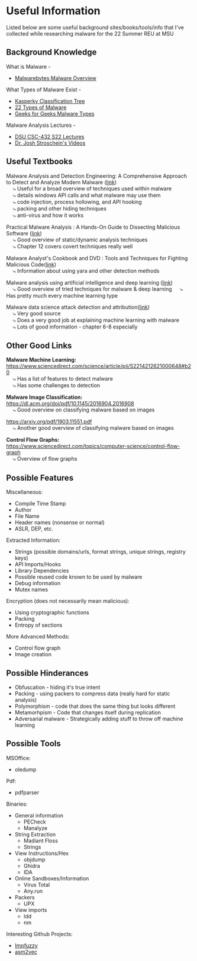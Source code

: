 # Useful Information

Listed below are some useful background sites/books/tools/info that I've collected while researching malware for the 22 Summer REU at MSU

## Background Knowledge
What is Malware - 
* [Malwarebytes Malware Overview](https://www.malwarebytes.com/malware)

What Types of Malware Exist - 
* [Kasperky Classification Tree](https://www.kaspersky.com/resource-center/threats/malware-classifications)
* [22 Types of Malware](https://www.upguard.com/blog/types-of-malware)
* [Geeks for Geeks Malware Types](https://www.geeksforgeeks.org/malware-and-its-types/)

Malware Analysis Lectures - 
* [DSU CSC-432 S22 Lectures](https://www.youtube.com/watch?v=9OO_SD3Oaa0&list=PLynyJsHgQaJ1XeNjEQ0F2fEGkzaNIcVxT&index=1)
* [Dr. Josh Stroschein's Videos](https://www.youtube.com/c/DrJoshStroschein)

## Useful Textbooks
Malware Analysis and Detection Engineering: A Comprehensive Approach to Detect and Analyze Modern Malware ([link](https://msu-primo.hosted.exlibrisgroup.com/permalink/f/1a5h0rp/01TRAILS_ALMA51280617800003366))  
&emsp; ⤷ Useful for a broad overview of techniques used within malware  
&emsp; ⤷ details windows API calls and what malware may use them  
&emsp; ⤷ code injection, process hollowing, and API hooking  
&emsp; ⤷ packing and other hiding techniques  
&emsp; ⤷ anti-virus and how it works  

Practical Malware Analysis : A Hands-On Guide to Dissecting Malicious Software ([link](https://msu-primo.hosted.exlibrisgroup.com/permalink/f/1a5h0rp/01TRAILS_ALMA51286893260003366))  
&emsp; ⤷ Good overview of static/dynamic analysis techniques  
&emsp; ⤷ Chapter 12 covers covert techniques really well  

Malware Analyst's Cookbook and DVD : Tools and Techniques for Fighting Malicious Code([link](https://msu-primo.hosted.exlibrisgroup.com/permalink/f/1a5h0rp/01TRAILS_ALMA51286329370003366))  
&emsp; ⤷ Information about using yara and other detection methods  

Malware analysis using artificial intelligence and deep learning ([link](https://msu-primo.hosted.exlibrisgroup.com/permalink/f/1a5h0rp/01TRAILS_ALMA71283868340003366))  
&emsp; ⤷ Good overview of tried techniques for malware & deep learning
&emsp; ⤷ Has pretty much every machine learning type

Malware data science attack detection and attribution([link](https://msu-primo.hosted.exlibrisgroup.com/permalink/f/1a5h0rp/01TRAILS_ALMA51278476250003366))  
&emsp; ⤷ Very good source  
&emsp; ⤷ Does a very good job at explaining machine learning with malware  
&emsp; ⤷ Lots of good information - chapter 6-8 especially  

## Other Good Links
**Malware Machine Learning:**  
https://www.sciencedirect.com/science/article/pii/S2214212621000648#b20  
&emsp; ⤷ Has a list of features to detect malware  
&emsp; ⤷ Has some challenges to detection  

**Malware Image Classification:**  
https://dl.acm.org/doi/pdf/10.1145/2016904.2016908  
&emsp; ⤷ Good overview on classifying malware based on images  

https://arxiv.org/pdf/1903.11551.pdf  
&emsp; ⤷ Another good overview of classifying malware based on images  

**Control Flow Graphs:**  
https://www.sciencedirect.com/topics/computer-science/control-flow-graph  
&emsp; ⤷ Overview of flow graphs  

## Possible Features
Miscellaneous:
* Compile Time Stamp
* Author
* File Name
* Header names (nonsense or normal)
* ASLR, DEP, etc.

Extracted Information:
* Strings (possible domains/urls, format strings, unique strings, registry keys)
* API Imports/Hooks
* Library Dependencies
* Possible reused code known to be used by malware
* Debug information
* Mutex names

Encryption (does not necessarily mean malicious):
* Using cryptographic functions
* Packing 
* Entropy of sections

More Advanced Methods:
* Control flow graph
* Image creation

## Possible Hinderances
* Obfuscation - hiding it's true intent
* Packing - using packers to compress data (really hard for static analysis)
* Polymorphism - code that does the same thing but looks different
* Metamorhpism - Code that changes itself during replication
* Adversarial malware - Strategically adding stuff to throw off machine learning

## Possible Tools
MSOffice:
 * oledump
 
Pdf:
 * pdfparser
 
Binaries:  
* General information
  * PECheck
  * Manalyze
* String Extraction
  * Madiant Floss
  * Strings
* View Instructions/Hex
  * objdump
  * Ghidra
  * IDA
* Online Sandboxes/Information
  * Virus Total
  * Any.run
* Packers
  * UPX
* View imports
  * ldd
  * nm

Interesting Github Projects:
* [Impfuzzy](https://github.com/JPCERTCC/impfuzzy/tree/master/impfuzzy_for_Neo4j)  
* [asm2vec](https://github.com/Lancern/asm2vec)
